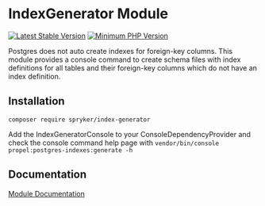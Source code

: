 # IndexGenerator Module
[![Latest Stable Version](https://poser.pugx.org/spryker/index-generator/v/stable.svg)](https://packagist.org/packages/spryker/index-generator)
[![Minimum PHP Version](https://img.shields.io/badge/php-%3E%3D%207.4-8892BF.svg)](https://php.net/)

Postgres does not auto create indexes for foreign-key columns. This module provides a console command to create schema files with index definitions for all tables and their foreign-key columns which do not have an index definition.

## Installation

```
composer require spryker/index-generator
```

Add the IndexGeneratorConsole to your ConsoleDependencyProvider and check the console command help page with `vendor/bin/console propel:postgres-indexes:generate -h`

## Documentation

[Module Documentation](https://docs.spryker.com)

